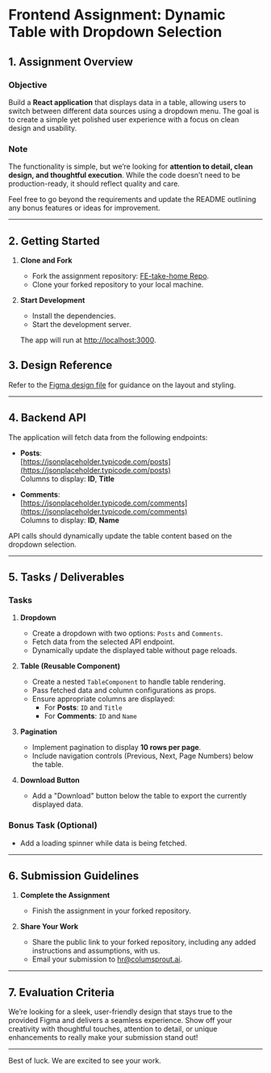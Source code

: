 # Frontend Assignment: Dynamic Table with Dropdown Selection

## 1. Assignment Overview

### Objective  
Build a **React application** that displays data in a table, allowing users to switch between different data sources using a dropdown menu. The goal is to create a simple yet polished user experience with a focus on clean design and usability.

### Note 

The functionality is simple, but we’re looking for **attention to detail, clean design, and thoughtful execution**. While the code doesn’t need to be production-ready, it should reflect quality and care.  

Feel free to go beyond the requirements and update the README outlining any bonus features or ideas for improvement.

---

## 2. Getting Started

1. **Clone and Fork**  
   - Fork the assignment repository: [FE-take-home Repo](https://github.com/sarthakb657/FE-take-home).  
   - Clone your forked repository to your local machine.

2. **Start Development**  
   - Install the dependencies.  
   - Start the development server.  

   The app will run at [http://localhost:3000](http://localhost:3000).  



## 3. Design Reference

Refer to the [Figma design file](https://www.figma.com/design/gJ3UgzzhS41hJpyuxgbVR4/Frontend-assignment?node-id=2127-188&t=aFTI90flpSf1BTeN-1) for guidance on the layout and styling.

---

## 4. Backend API

The application will fetch data from the following endpoints:

- **Posts**:  
  [https://jsonplaceholder.typicode.com/posts](https://jsonplaceholder.typicode.com/posts)  
  Columns to display: **ID**, **Title**

- **Comments**:  
  [https://jsonplaceholder.typicode.com/comments](https://jsonplaceholder.typicode.com/comments)  
  Columns to display: **ID**, **Name**

API calls should dynamically update the table content based on the dropdown selection.

---

## 5. Tasks / Deliverables

### Tasks  

1. **Dropdown**  
   - Create a dropdown with two options: `Posts` and `Comments`.  
   - Fetch data from the selected API endpoint.  
   - Dynamically update the displayed table without page reloads.

2. **Table (Reusable Component)**  
   - Create a nested `TableComponent` to handle table rendering.  
   - Pass fetched data and column configurations as props.  
   - Ensure appropriate columns are displayed:  
     - For **Posts**: `ID` and `Title`  
     - For **Comments**: `ID` and `Name`  

3. **Pagination**  
   - Implement pagination to display **10 rows per page**.  
   - Include navigation controls (Previous, Next, Page Numbers) below the table.

4. **Download Button**  
   - Add a "Download" button below the table to export the currently displayed data.

### Bonus Task (Optional)  
- Add a loading spinner while data is being fetched.

---

## 6. Submission Guidelines

1. **Complete the Assignment**  
   - Finish the assignment in your forked repository.  

2. **Share Your Work**  
   - Share the public link to your forked repository, including any added instructions and assumptions, with us.  
   - Email your submission to [hr@columsprout.ai](mailto:hr@columsprout.ai).


---

## 7. Evaluation Criteria

We’re looking for a sleek, user-friendly design that stays true to the provided Figma and delivers a seamless experience. Show off your creativity with thoughtful touches, attention to detail, or unique enhancements to really make your submission stand out!

---

Best of luck. We are excited to see your work.
